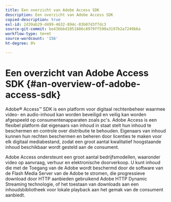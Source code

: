 ```yaml
---
title: Een overzicht van Adobe Access SDK
description: Een overzicht van Adobe Access SDK
copied-description: true
exl-id: 2d39ab29-d499-4632-894c-03b07d3ffdc3
source-git-commit: be43bbbd1051886c8979ff590a3197b2a7249b6a
workflow-type: tm+mt
source-wordcount: '156'
ht-degree: 0%

---
```


# Een overzicht van Adobe Access SDK {#an-overview-of-adobe-access-sdk}

Adobe® Access™ SDK is een platform voor digitaal rechtenbeheer waarmee video- en audio-inhoud kan worden beveiligd en veilig kan worden afgespeeld op consumentenapparaten zoals pc&#39;s. Adobe Access is een flexibel platform dat eigenaars van inhoud in staat stelt hun inhoud te beschermen en controle over distributie te behouden. Eigenaars van inhoud kunnen hun rechten beschermen en beheren door licenties te maken voor elk digitaal mediabestand, zodat een groot aantal kwalitatief hoogstaande inhoud beschikbaar wordt gesteld aan de consument.

Adobe Access ondersteunt een groot aantal bedrijfsmodellen, waaronder video op aanvraag, verhuur en elektronische doorverkoop. U kunt inhoud die met de Toegang van de Adobe wordt beschermd door de software van de Flash Media Server van de Adobe te stromen, die progressieve download door HTTP aanbieden gebruikend Adobe HTTP Dynamic Streaming technologie, of het toestaan van downloads aan een inhoudsbibliotheek voor lokale playback aan het gemak van de consument aanbiedt.
